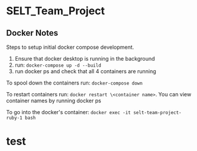 # SELT_Team_Project

## Docker Notes
Steps to setup initial docker compose development. 
1) Ensure that docker desktop is running in the background        
2) run: ```docker-compose up -d --build```
3) run docker ps and check that all 4 containers are running

To spool down the containers run: ```docker-compose down```

To restart containers run: 
```docker restart \<container name>```. You can view container names by running docker ps

To go into the docker's container:
```docker exec -it selt-team-project-ruby-1 bash```

# test

